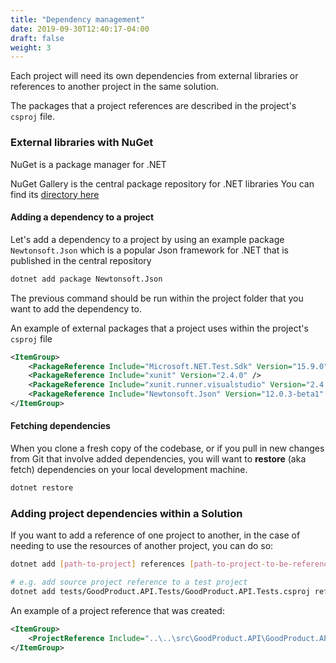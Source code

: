 ```yaml
---
title: "Dependency management"
date: 2019-09-30T12:40:17-04:00
draft: false
weight: 3
---
```


Each project will need its own dependencies from external libraries or 
references to another project in the same solution.

The packages that a project references are described in the project's `csproj` file.

### External libraries with NuGet

NuGet is a package manager for .NET

NuGet Gallery is the central package repository for .NET libraries
You can find its [directory here](https://www.nuget.org/)

#### Adding a dependency to a project

Let's add a dependency to a project by using an example package `Newtonsoft.Json` which is a popular 
Json framework for .NET that is published in the central repository

```bash
dotnet add package Newtonsoft.Json
```

The previous command should be run within the project folder that you 
want to add the dependency to.

An example of external packages that a project uses within the project's `csproj` file

```xml
<ItemGroup>
    <PackageReference Include="Microsoft.NET.Test.Sdk" Version="15.9.0" />
    <PackageReference Include="xunit" Version="2.4.0" />
    <PackageReference Include="xunit.runner.visualstudio" Version="2.4.0" />
    <PackageReference Include="Newtonsoft.Json" Version="12.0.3-beta1" />
</ItemGroup>
```

#### Fetching dependencies

When you clone a fresh copy of the codebase, or if you pull in new changes from Git that involve
added dependencies, you will want to **restore** (aka fetch) dependencies on your local development machine.

```bash
dotnet restore
```

### Adding project dependencies within a Solution

If you want to add a reference of one project to another, in the case of
needing to use the resources of another project, you can do so:

```bash
dotnet add [path-to-project] references [path-to-project-to-be-referenced]

# e.g. add source project reference to a test project
dotnet add tests/GoodProduct.API.Tests/GoodProduct.API.Tests.csproj reference src/GoodProduct.API/GoodProduct.API.csproj 
```

An example of a project reference that was created:

```xml
<ItemGroup>
    <ProjectReference Include="..\..\src\GoodProduct.API\GoodProduct.API.csproj" />
</ItemGroup>
```
